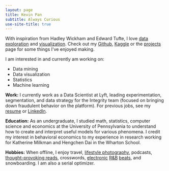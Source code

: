 ```yaml
---
layout: page
title: Kevin Pan
subtitle: Always Curious
use-site-title: true
---
```


With inspiration from Hadley Wickham and Edward Tufte, I love [data exploration](/kiva) and [visualization](https://kevinrpan.shinyapps.io/euro_soccer_analysis/). Check out my [Github](https://github.com/kevinrpan/), [Kaggle](https://www.kaggle.com/kevinpan) or the [projects](/projects) page for some things I've enjoyed making.

I am interested in and currently am working on:
- Data mining
- Data visualization
- Statistics
- Machine learning

**Work:** I currently work as a Data Scientist at Lyft, leading experimentation, segmentation, and data strategy for the Integrity team (focused on bringing down fraudulent behavior on the platform). For previous jobs, see my [resume](/img/kevin_pan_resume.pdf) or [LinkedIn](https://www.linkedin.com/in/kevinrpan/). 

**Education:** As an undergraduate, I studied math, statistics, computer science and economics at the University of Pennsylvania to understand how to create and interpret useful models for various phenomena. I credit my interest in behavioral economics to my experience in research working for Katherine Milkman and Hengchen Dai in the Wharton School. 

**Hobbies:** When offline, I enjoy travel, [lifestyle photography](https://www.flickr.com/photos/kevinpan), podcasts, [thought-provoking reads](https://www.goodreads.com/kpan), crosswords, [electronic](https://www.last.fm/user/Soundshot) [R&B](https://open.spotify.com/user/1258277215) [beats](https://soundcloud.com/kpan), and snowboarding. I am also a serial optimizer. 
